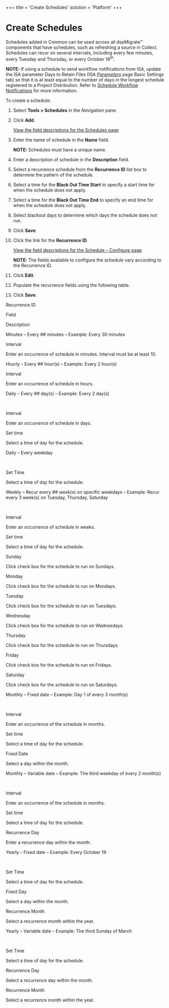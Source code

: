 +++
title = 'Create Schedules'
solution = 'Platform'
+++

# Create Schedules

Schedules added in Common can be used across all dspMigrate™ components
that have schedules, such as refreshing a source in Collect. Schedules
can recur on several intervals, including every few minutes, every
Tuesday and Thursday, or every October 19<sup>th</sup>.

**NOTE:** If using a schedule to send workflow notifications from ISA,
update the ISA parameter Days to Retain Files (ISA
*[Parameters](../../../Data_Quality/ISA/Page_Desc/ISA_Parameters)*
page Basic Settings tab) so that it is at least equal to the number of
days in the longest schedule registered to a Project Distribution. Refer
to [Schedule Workflow
Notifications](../../../Data_Quality/ISA/Use_Cases/Schedule_Workflow_Notifications)
for more information.

To create a schedule:

1.  Select **Tools \> Schedules** in the *Navigation* pane.

2.  Click **Add**.
    
    [View the field descriptions for the Schedules
    page](../Page_Desc/Schedules_H)

3.  Enter the name of schedule in the **Name** field.
    
    **NOTE:** Schedules must have a unique name.

4.  Enter a description of schedule in the **Description** field.

5.  Select a recurrence schedule from the **Recurrence ID** list box to
    determine the pattern of the schedule.

6.  Select a time for the **Black Out Time Start** to specify a start
    time for when the schedule does not apply.

7.  Select a time for the **Black Out Time End** to specify an end time
    for when the schedule does not apply.

8.  Select blackout days to determine which days the schedule does not
    run.

9.  Click **Save**.

10. Click the link for the **Recurrence ID**.
    
    [View the field descriptions for the Schedule – Configure
    page](../Page_Desc/Schedule_Configure)
    
    **NOTE:** The fields available to configure the schedule vary
    according to the Recurrence ID.

11. Click <span style="font-weight: bold;">Edit</span>.

12. Populate the recurrence fields using the following table.

13. Click **Save**.

Recurrence ID

Field

Description

Minutes – Every \#\# minutes – Example: Every 30 minutes

Interval

Enter an occurrence of schedule in minutes. Interval must be at least
10.

Hourly – Every \#\# hour(s) – Example: Every 2 hour(s)

Interval

Enter an occurrence of schedule in hours.

Daily – Every \#\# day(s) – Example: Every 2 day(s)

 

Interval

Enter an occurrence of schedule in days.

Set time

Select a time of day for the schedule.

Daily – Every weekday

 

Set Time

Select a time of day for the schedule.

Weekly – Recur every \#\# week(s) on specific weekdays – Example: Recur
every 3 week(s) on Tuesday, Thursday, Saturday

 

Interval

Enter an occurrence of schedule in weeks.

Set time

Select a time of day for the schedule.

Sunday

Click check box for the schedule to run on Sundays.

Monday

Click check box for the schedule to run on Mondays.

Tuesday

Click check box for the schedule to run on Tuesdays.

Wednesday

Click check box for the schedule to run on Wednesdays.

Thursday

Click check box for the schedule to run on Thursdays.

Friday

Click check box for the schedule to run on Fridays.

Saturday

Click check box for the schedule to run on Saturdays.

Monthly – Fixed date – Example: Day 1 of every 3 month(s)

 

Interval

Enter an occurrence of the schedule in months.

Set time

Select a time of day for the schedule.

Fixed Date

Select a day within the month.

Monthly – Variable date – Example: The third weekday of every 2 month(s)

 

Interval

Enter an occurrence of the schedule in months.

Set time

Select a time of day for the schedule.

Recurrence Day

Enter a recurrence day within the month.

Yearly – Fixed date – Example: Every October 19

 

Set Time

Select a time of day for the schedule.

Fixed Day

Select a day within the month.

Recurrence Month

Select a recurrence month within the year.

Yearly – Variable date – Example: The third Sunday of March

 

Set Time

Select a time of day for the schedule.

Recurrence Day

Select a recurrence day within the month.

Recurrence Month

Select a recurrence month within the year.
